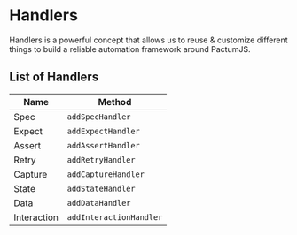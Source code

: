 # Handlers

Handlers is a powerful concept that allows us to reuse & customize different things to build a reliable automation framework around PactumJS.

## List of Handlers

| Name        | Method                    |
| ----------- | ------------------------- |
| Spec        | `addSpecHandler`          |
| Expect      | `addExpectHandler`        |
| Assert      | `addAssertHandler`        |
| Retry       | `addRetryHandler`         |
| Capture     | `addCaptureHandler`       |
| State       | `addStateHandler`         |
| Data        | `addDataHandler`          |
| Interaction | `addInteractionHandler`   |
